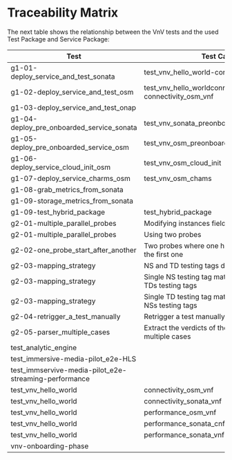 # Traceability Matrix

The next table shows the relationship between the VnV tests and the used Test Package and Service Package:

| Test | Test Case | Service Package | Test Package|
| --- | --- | --- | --- |
|g1-01-deploy_service_and_test_sonata| test_vnv_hello_world-connectivity_sonata_vnf | NSID1V | TSTPING |
|g1-02-deploy_service_and_test_osm| test_vnv_hello_worldconnectivity_sonata_vnf-connectivity_osm_vnf | NSID1V_cirros_OSM | TSTPING |
|g1-03-deploy_service_and_test_onap||  | TSTPING |
|g1-04-deploy_pre_onboarded_service_sonata| test_vnv_sonata_preonboarded | NSID1V| TSTPING|
|g1-05-deploy_pre_onboarded_service_osm| test_vnv_osm_preonboarded | NSID1V_cirros_OSM | TSTPING |
|g1-06-deploy_service_cloud_init_osm| test_vnv_osm_cloud_init | NS1D1V_cirros_OSM_cloud_init | TSTPING |
|g1-07-deploy_service_charms_osm| test_vnv_osm_chams | NSID1V_osm_charms | TSTPING |
|g1-08-grab_metrics_from_sonata||||
|g1-09-storage_metrics_from_sonata||| |
|g1-09-test_hybrid_package| test_hybrid_package | NSID1V_hybrid | TSTPING |
|g2-01-multiple_parallel_probes| Modifying instances field |NSID1V_cirros_SONATA_no_tags |TSTPING_2_instances_probes||
|g2-01-multiple_parallel_probes| Using two probes |NSID1V_cirros_SONATA_no_tags |TSTPING_2_parallel_probes||
|g2-02-one_probe_start_after_another|Two probes where one has a dependency to the first one|NSID1V_cirros_SONATA_no_tags|TSTPING_dependency_2_probes||
|g2-03-mapping_strategy| NS and TD testing tags don't match |NSID1V_cirros_SONATA_no_tags |TSTPING_testing_tag_not_match ||
|g2-03-mapping_strategy| Single NS testing tag matches with multiple TDs testing tags|NSID1V_cirros_SONATA_NS_testing_tag_matches_multiple_TD_testing_tag|TSTPING_NS_testing_tag_matches_multiple_TD_testing_tag_1, TSTPING_NS_testing_tag_matches_multiple_TD_testing_tag_2|
|g2-03-mapping_strategy| Single TD testing tag matches with multiple NSs testing tags|NSID1V_cirros_SONATA_TD_testing_tag_matches_multiple_NS_testing_tag_1, NSIMPSP_TD_testing_tag_matches_multiple_NS_testing_tag_2|TSTPING_TD_testing_tag_matches_multiple_NS_testing_tag|
|g2-04-retrigger_a_test_manually| Retrigger a test manually |NSID1V_cirros_SONATA_no_tags |TSTPING_2_instances_probes|
|g2-05-parser_multiple_cases| Extract the verdicts of the test result in multiple cases |NSIMPSP_no_tags |TSTIMPSP_parser_multiple_cases||
|test_analytic_engine| | NSIMPSP| TSTIMPSP |
|test_immersive-media-pilot_e2e-HLS| | NSIMPSP | TSTIMHLS |
|test_immservive-media-pilot_e2e-streaming-performance | | NSIMPSP | TSTIMPSP |
|test_vnv_hello_world | connectivity_osm_vnf | NSID1V_cirros_OSM | TSTPING |
|test_vnv_hello_world | connectivity_sonata_vnf | NSID1V | TSTPING |
|test_vnv_hello_world | performance_osm_vnf | ?? | ?? |
|test_vnv_hello_world | performance_sonata_cnf | NSINDP1C | TSTINDP |
|test_vnv_hello_world | performance_sonata_vnf | NSIMPSP | TSTIMPSP |
|vnv-onboarding-phase| | - | - |

